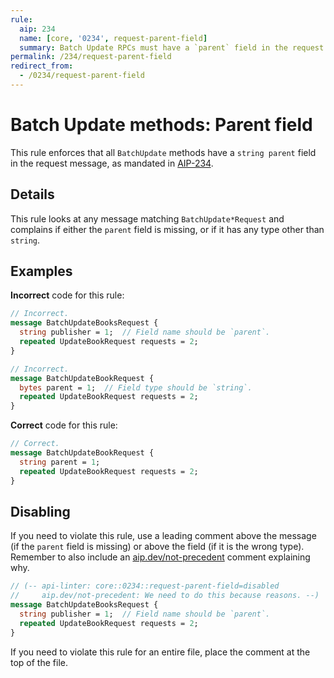 ```yaml
---
rule:
  aip: 234
  name: [core, '0234', request-parent-field]
  summary: Batch Update RPCs must have a `parent` field in the request.
permalink: /234/request-parent-field
redirect_from:
  - /0234/request-parent-field
---
```


# Batch Update methods: Parent field

This rule enforces that all `BatchUpdate` methods have a `string parent` field
in the request message, as mandated in [AIP-234][].

## Details

This rule looks at any message matching `BatchUpdate*Request` and complains if
either the `parent` field is missing, or if it has any type other than
`string`.

## Examples

**Incorrect** code for this rule:

```proto
// Incorrect.
message BatchUpdateBooksRequest {
  string publisher = 1;  // Field name should be `parent`.
  repeated UpdateBookRequest requests = 2;
}
```

```proto
// Incorrect.
message BatchUpdateBookRequest {
  bytes parent = 1;  // Field type should be `string`.
  repeated UpdateBookRequest requests = 2;
}
```

**Correct** code for this rule:

```proto
// Correct.
message BatchUpdateBookRequest {
  string parent = 1;
  repeated UpdateBookRequest requests = 2;
}
```

## Disabling

If you need to violate this rule, use a leading comment above the message (if
the `parent` field is missing) or above the field (if it is the wrong type).
Remember to also include an [aip.dev/not-precedent][] comment explaining why.

```proto
// (-- api-linter: core::0234::request-parent-field=disabled
//     aip.dev/not-precedent: We need to do this because reasons. --)
message BatchUpdateBooksRequest {
  string publisher = 1;  // Field name should be `parent`.
  repeated UpdateBookRequest requests = 2;
}
```

If you need to violate this rule for an entire file, place the comment at the
top of the file.

[aip-234]: https://aip.dev/234
[aip.dev/not-precedent]: https://aip.dev/not-precedent
